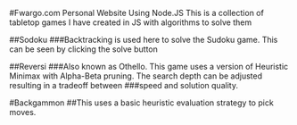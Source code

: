 #Fwargo.com
Personal Website Using Node.JS
This is a collection of tabletop games I have created in JS with algorithms to solve them

##Sodoku
###Backtracking is used here to solve the Sudoku game. This can be seen by clicking the solve button

##Reversi
###Also known as Othello. This game uses a version of Heuristic Minimax with Alpha-Beta pruning. The search depth can be adjusted resulting in a tradeoff between ###speed and solution quality. 

#Backgammon
##This uses a basic heuristic evaluation strategy to pick moves. 
